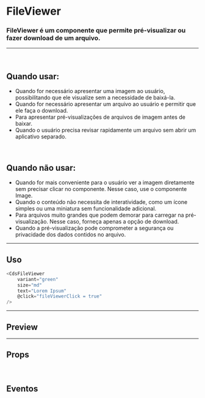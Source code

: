 # FileViewer

###  FileViewer é um componente que permite pré-visualizar ou fazer download de um arquivo.
---
<br />

## Quando usar:
- Quando for necessário apresentar uma imagem ao usuário, possibilitando que ele visualize sem a necessidade de baixá-la.
- Quando for necessário apresentar um arquivo ao usuário e permitir que ele faça o download.
- Para apresentar pré-visualizações de arquivos de imagem antes de baixar.
- Quando o usuário precisa revisar rapidamente um arquivo sem abrir um aplicativo separado.

<br />

## Quando não usar:
- Quando for mais conveniente para o usuário ver a imagem diretamente sem precisar clicar no componente. Nesse caso, use o componente Image.
- Quando o conteúdo não necessita de interatividade, como um ícone simples ou uma miniatura sem funcionalidade adicional.
- Para arquivos muito grandes que podem demorar para carregar na pré-visualização. Nesse caso, forneça apenas a opção de download.
- Quando a pré-visualização pode comprometer a segurança ou privacidade dos dados contidos no arquivo.

---

## Uso

```js
<CdsFileViewer
	variant="green"
	size="md"
	text="Lorem Ipsum"
	@click="fileViewerClick = true"
/>
```

---

## Preview

<PreviewBuilder
	:args
	:component="CdsFileViewer"
	:events
/>

---

## Props

<APITable
	name="FileViewer"
	section="props"
/>
<br />

## Eventos

<APITable
	name="FileViewer"
	section="events"
/>
<br />

<script setup>
import { ref } from 'vue';
import CdsFileViewer from '@/components/FileViewer.vue';

const events = [
	'close',
	'download-click'
];

const args = ref({
	label: 'Comprovante de residência',
	fileUrl: "https://images.pexels.com/photos/1254140/pexels-photo-1254140.jpeg",
	variant: 'green',
});
</script>
